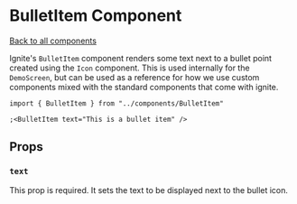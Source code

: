 # BulletItem Component

[Back to all components](./Components.md)

Ignite's `BulletItem` component renders some text next to a bullet point created using the `Icon` component. This is used internally for the `DemoScreen`, but can be used as a reference for how we use custom components mixed with the standard components that come with ignite.

```tsx
import { BulletItem } from "../components/BulletItem"

;<BulletItem text="This is a bullet item" />
```

## Props

### `text`

This prop is required. It sets the text to be displayed next to the bullet icon.
